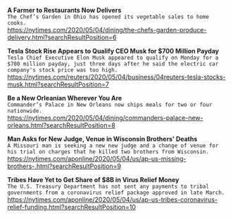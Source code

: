 **A Farmer to Restaurants Now Delivers**\
`The Chef’s Garden in Ohio has opened its vegetable sales to home cooks.`\
https://nytimes.com/2020/05/04/dining/the-chefs-garden-produce-delivery.html?searchResultPosition=6

**Tesla Stock Rise Appears to Qualify CEO Musk for $700 Million Payday**\
`Tesla Chief Executive Elon Musk appeared to qualify on Monday for a $700 million payday, just three days after he said the electric car company's stock price was too high.`\
https://nytimes.com/reuters/2020/05/04/business/04reuters-tesla-stocks-musk.html?searchResultPosition=7

**Be a New Orleanian Wherever You Are**\
`Commander’s Palace in New Orleans now ships meals for two or four nationwide.`\
https://nytimes.com/2020/05/04/dining/commanders-palace-new-orleans.html?searchResultPosition=8

**Man Asks for New Judge, Venue in Wisconsin Brothers' Deaths**\
`A Missouri man is seeking a new new judge and a change of venue for his trial on charges that he killed two brothers from Wisconsin. `\
https://nytimes.com/aponline/2020/05/04/us/ap-us-missing-brothers-.html?searchResultPosition=9

**Tribes Have Yet to Get Share of $8B in Virus Relief Money**\
`The U.S. Treasury Department has not sent any payments to tribal governments from a coronavirus relief package approved in late March.`\
https://nytimes.com/aponline/2020/05/04/us/ap-us-tribes-coronavirus-relief-funding.html?searchResultPosition=10

